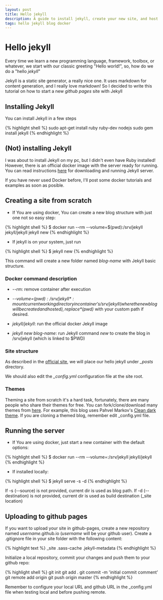 ```yaml
---
layout: post
title: Hello jekyll
description: A guide to install jekyll, create your new site, and host it.
tags: hello jekyll blog docker
---
```


Hello jekyll
============

Every time we learn a new programming language, framework, toolbox, or whatever,
we start with our classic greeting "Hello world!", so, how do we do a "hello *jekyll*"

Jekyll is a static site generator, a really nice one. It uses markdown for content generation, and I really love markdown!
So I decided to write this tutorial on how to start a new *github pages* site with Jekyll


Installing Jekyll
-----------------

You can install Jekyll in a few steps

{% highlight shell %}
sudo apt-get install ruby ruby-dev nodejs
sudo gem install jekyll
{% endhighlight %}

(Not) installing Jekyll
-----------------------

I was about to install Jekyll on my pc, but I didn't even have Ruby installed!
However, there is an official docker image with the server ready for running.
You can read instructions [here](https://github.com/jekyll/docker/wiki/Usage:-Running)
for downloading and running Jekyll server.

If you have never used Docker before, I'll post some docker tutorials and examples as soon as posible.


Creating a site from scratch
----------------------------

* If You are using docker, You can create a new blog structure with just one not so easy step:

{% highlight shell %}
$ docker run --rm --volume=$(pwd):/srv/jekyll jekyll/jekyll jekyll new <blog-name>
{% endhighlight %}

* If jekyll is on your system, just run

{% highlight shell %}
$ jekyll new <blog-name>
{% endhighlight %}

This command will create a new folder named *blog-name* with Jekyll basic structure.

### Docker command description

* *--rm*: remove container after execution

* *--volume=$(pwd):/srv/jekyll*: mount current working directory in container's /srv/jekyll (where the new blog will be created and hosted), replace *$(pwd)* with your custom path if desired.

* *jekyll/jekyll*: run the official docker Jekyll image

* *jekyll new blog-name*: run Jekyll command *new* to create the blog in /srv/jekyll (which is linked to $PWD)


### Site structure

As described in the [official site](https://jekyllrb.com/docs/structure/),
we will place our hello jekyll under *_posts* directory.

We should also edit the *_config.yml* configuration file at the site root.


### Themes

Theming a site from scratch it's a hard task, fortunately, there are many people who share their themes for free.
You can fork/clone/download many themes from [here](https://github.com/jekyll/jekyll/wiki/themes). For example, this blog uses Pahvel Markov's [Clean dark theme](https://github.com/streetturtle/jekyll-clean-dark).
If you are cloning a themed blog, remember edit _config.yml file.


Running the server
------------------

* If You are using docker, just start a new container with the default options:

{% highlight shell %}
$ docker run --rm --volume=<blog-path>:/srv/jekyll jekyll/jekyll
{% endhighlight %}

* If installed locally:

{% highlight shell %}
$ jekyll serve -s <blog-path> -d <build-path>
{% endhighlight %}

If -s (--source) is not provided, current dir is used as blog path.
If -d (--destination) is not provided, current dir is used as build destination (_site location)


Uploading to github pages
-------------------------

If you want to upload your site in github-pages, create a new repository named *username*.github.io (*username* will be your github user).
Create a .gitignore file in your site folder with the following content:

{% highlight text %}
_site
.sass-cache
.jekyll-metadata
{% endhighlight %}

Initialize a local repository, commit your changes and push them to your github repo:

{% highlight shell %}
git init
git add .
git commit -m 'initial commit comment'
git remote add origin <Remote URL>
git push origin master
{% endhighlight %}

Remember to configure your local URL and github URL in the _config.yml file when testing local and before pushing remote.
